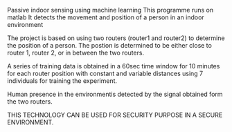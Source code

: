 Passive indoor sensing using  machine learning
This programme runs on matlab
It detects the movement and position of a person in an indoor environment

The project is based on using two routers (router1 and router2) to determine
the position of a person. The postion is determined to be either close to router 1,
router 2, or in between the two routers.

A series of training data is obtained in a 60sec time window for 10 minutes for each router position with constant and variable distances using 7 individuals for training the experiment.

Human presence in the environmentis detected by the signal obtained form the two routers.

THIS TECHNOLOGY CAN BE USED FOR SECURITY PURPOSE IN A SECURE ENVIRONMENT.

